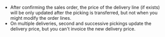 - After confirming the sales order, the price of the delivery line (if
  exists) will be only updated after the picking is transferred, but not
  when you might modify the order lines.
- On multiple deliveries, second and successive pickings update the
  delivery price, but you can't invoice the new delivery price.
